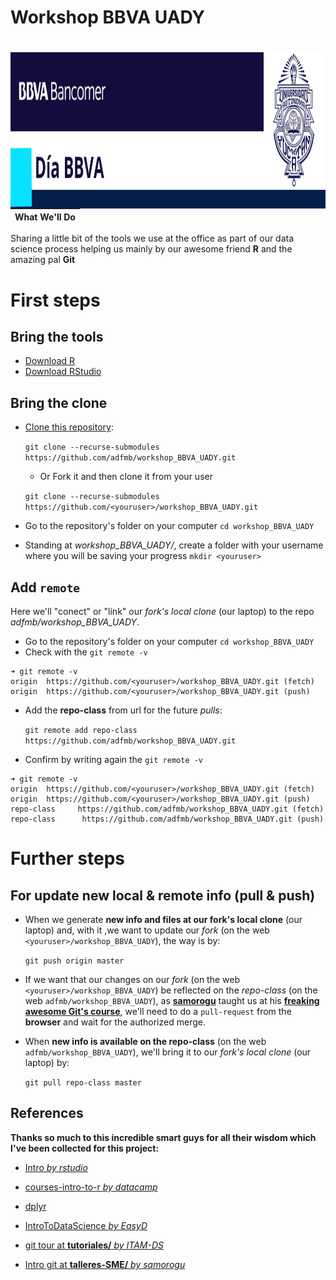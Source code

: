 Workshop BBVA UADY
===============================================

# <a><img src='www/bbva_uady02.png' align="left" height="250"  width="1200" /></a>

<br/> 

# <a></a>

<br/>  

|What We'll Do|
|-------------|

Sharing a little bit of the tools we use at the office as part of our data science process helping us mainly by our awesome friend **R** and the amazing pal **Git**

# First steps

## Bring the tools
- [Download R](https://cran.itam.mx/)
- [Download RStudio](https://www.rstudio.com/products/rstudio/download/#download)

## Bring the clone
- [Clone this repository](git@github.com:adfmb/workshop_BBVA_UADY.git):

  `git clone --recurse-submodules https://github.com/adfmb/workshop_BBVA_UADY.git`
  
  - Or Fork it and then clone it from your user 
  
  `git clone --recurse-submodules https://github.com/<youruser>/workshop_BBVA_UADY.git`
- Go to the repository's folder on your computer
 `cd workshop_BBVA_UADY`
- Standing at *workshop_BBVA_UADY/*, create a folder with your username where you will be saving your progress
 `mkdir <youruser>`
  

## Add `remote`
Here we'll "conect" or "link" our *fork's local clone* (our laptop) to the repo *adfmb/workshop_BBVA_UADY*.

- Go to the repository's folder on your computer
 `cd workshop_BBVA_UADY`
- Check with the `git remote -v`
```
➜ git remote -v
origin  https://github.com/<youruser>/workshop_BBVA_UADY.git (fetch)
origin  https://github.com/<youruser>/workshop_BBVA_UADY.git (push)
```
- Add the **repo-class** from url for the future *pulls*:
  
  `git remote add repo-class https://github.com/adfmb/workshop_BBVA_UADY.git`
- Confirm by writing again the `git remote -v`
```
➜ git remote -v
origin  https://github.com/<youruser>/workshop_BBVA_UADY.git (fetch)
origin  https://github.com/<youruser>/workshop_BBVA_UADY.git (push)
repo-class     https://github.com/adfmb/workshop_BBVA_UADY.git (fetch)
repo-class      https://github.com/adfmb/workshop_BBVA_UADY.git (push)
```

# Further steps
## For update new local & remote info (pull & push)
- When we generate **new info and files at our fork's local clone** (our laptop) and, with it ,we want to update our *fork* (on the web `<youruser>/workshop_BBVA_UADY`), the way is by: 
  
  `git push origin master`

- If we want that our changes on our *fork* (on the web `<youruser>/workshop_BBVA_UADY`) be reflected on the *repo-class* (on the web `adfmb/workshop_BBVA_UADY`), as [**samorogu**](https://github.com/samorogu) taught us at his [**freaking awesome Git's course**](https://github.com/mexmet/talleres-SME/blob/master/git/00_Intro_git.Rmd), we'll need to do a `pull-request` from the **browser** and wait for the authorized merge.

- When **new info is available on the repo-class** (on the web `adfmb/workshop_BBVA_UADY`), we'll bring it to our *fork's local clone* (our laptop) by:

  `git pull repo-class master`







## References

**Thanks so much to this incredible smart guys for all their wisdom which I've been collected for this project:**

- [Intro *by rstudio*](https://github.com/rstudio/Intro)

- [courses-intro-to-r *by datacamp*](https://github.com/datacamp/courses-intro-to-r)

- [dplyr](https://github.com/tidyverse/dplyr/)

- [IntroToDataScience *by EasyD*](https://github.com/EasyD/IntroToDataScience)

- [git tour at **tutoriales/** *by ITAM-DS* ](https://github.com/ITAM-DS/tutoriales/blob/master/2-git-tour.Rmd)

- [Intro git at **talleres-SME/** *by samorogu*](https://github.com/mexmet/talleres-SME/blob/master/git/00_Intro_git.Rmd)

